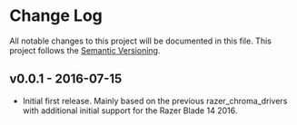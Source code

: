 # Change Log
All notable changes to this project will be documented in this file. This project follows the [Semantic Versioning](http://semver.org/).

## v0.0.1 - 2016-07-15
- Initial first release. Mainly based on the previous razer_chroma_drivers with additional initial support for the Razer Blade 14 2016.
